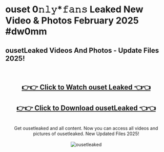 # ouset 0𝚗𝚕𝚢*𝚏𝚊𝚗𝚜 Leaked New Video & Photos February 2025 #dw0mm

<h2>ousetLeaked Videos And Photos - Update Files 2025!</h2>
<br>
<div align="center">
<h2><a href="https://mediaupload.pro?title=ouset&ref=11F" rel="nofollow">👉👉 Click to Watch ouset Leaked 👈👈</a></h2>
<h2><a href="https://mediaupload.pro?title=ouset&ref=11F" rel="nofollow">👉👉 Click to Download ousetLeaked 👈👈</a></h2>
<br>
Get ousetleaked and all content. Now you can access all videos and pictures of ousetleaked. New Updated Files 2025!
<br>
<br>
<a href="https://mediaupload.pro?title=ouset&ref=11F" rel="nofollow" data-target="animated-image.originalLink"><img src="https://i.ibb.co/Gkj2r4b/banner.png" alt="ousetleaked" style="max-width: 100%; display: inline-block;" data-target="animated-image.originalImage"></a>
</div>
<br>

